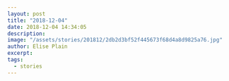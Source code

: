 ```yaml
---
layout: post
title: "2018-12-04"
date: 2018-12-04 14:34:05
description: 
image: "/assets/stories/201812/2db2d3bf52f445673f68d4a8d9825a76.jpg"
author: Elise Plain
excerpt: 
tags: 
  - stories
---
```



<p></p>
